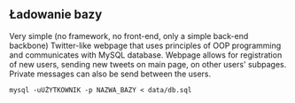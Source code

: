 ## Ładowanie bazy

Very simple (no framework, no front-end, only a simple back-end backbone) Twitter-like webpage that uses principles of OOP programming and communicates with MySQL database. Webpage allows for registration of new users, sending new tweets on main page, on other users' subpages. Private messages can also be send between the users.

``mysql -uUŻYTKOWNIK -p NAZWA_BAZY < data/db.sql``
